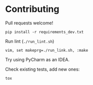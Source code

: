 # Contributing

Pull requests welcome!

    pip install -r requirements_dev.txt

Run lint (`./run_lint.sh`)

    vim, set makeprg=./run_link.sh, :make

Try using PyCharm as an IDEA.

Check existing tests, add new ones:

    tox
